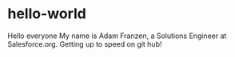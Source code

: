 # hello-world

Hello everyone
My name is Adam Franzen, a Solutions Engineer at Salesforce.org.  Getting up to speed on git hub!
